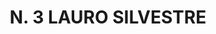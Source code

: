 ---
title: "N. 3 LAURO SILVESTRE"
plant-name: "N. 3"
plant-number: "003"
plant-xml: "/assets/xml/plant003.xml"
plant-img1: "/assets/img/plant003_verso.jpg"
plant-img2: "/assets/img/plant003.jpg"
plant-title: "N. 3 LAURO SILVESTRE"
plant-taxon-link: "http://www.worldfloraonline.org/taxon/wfo-0000422887"
plant-taxon-content: "[Viburnum Tinus L.]"
layout: single-xml
---